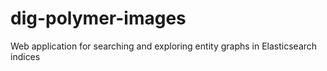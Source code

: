 # dig-polymer-images
Web application for searching and exploring entity graphs in Elasticsearch indices
